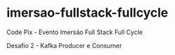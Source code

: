 # imersao-fullstack-fullcycle
Code Pix - Evento Imersão Full Stack Full Cycle


Desafio 2 - Kafka Producer e Consumer